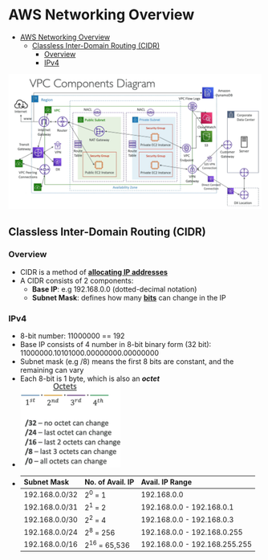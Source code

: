 # AWS Networking Overview

- [AWS Networking Overview](#aws-networking-overview)
  - [Classless Inter-Domain Routing (CIDR)](#classless-inter-domain-routing-cidr)
    - [Overview](#overview)
    - [IPv4](#ipv4)


<img src="assets/vpc-components-diagram.png" alt="VPC Components Overview" width="1500"/>


## Classless Inter-Domain Routing (CIDR)
### Overview
- CIDR is a method of  <ins>**allocating IP addresses** </ins>
- A CIDR consists of 2 components:
  - **Base IP**: e.g 192.168.0.0 (dotted-decimal notation)
  - **Subnet Mask**: defines how many <ins>**bits**</ins> can change in the IP
### IPv4
- 8-bit number: 11000000 == 192
- Base IP consists of 4 number in 8-bit binary form (32 bit): 11000000.10101000.00000000.00000000
- Subnet mask (e.g /8) means the first 8 bits are constant, and the remaining can vary
- Each 8-bit is 1 byte, which is also an ***octet***
- <img src="assets/cidr-ipv4-octet.png" alt="CIDR Octect" width="200"/>
- |Subnet Mask|No. of Avail. IP| Avail. IP Range |
  |-|-|-|
  |192.168.0.0/32|2<sup>0</sup> = 1 |192.168.0.0|
  |192.168.0.0/31|2<sup>1</sup> = 2 |192.168.0.0 - 192.168.0.1|
  |192.168.0.0/30|2<sup>2</sup> = 4 |192.168.0.0 - 192.168.0.3|
  |192.168.0.0/24|2<sup>8</sup> = 256 |192.168.0.0 - 192.168.0.255|
  |192.168.0.0/16|2<sup>16</sup> = 65,536 |192.168.0.0 - 192.168.255.255|